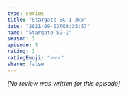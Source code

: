 ```yaml
---
type: series
title: "Stargate SG-1 3x5"
date: "2021-09-03T08:35:57"
name: "Stargate SG-1"
season: 3
episode: 5
rating: 3
ratingEmoji: "⭐️⭐️⭐️"
share: false
---
```


*[No review was written for this episode]*
